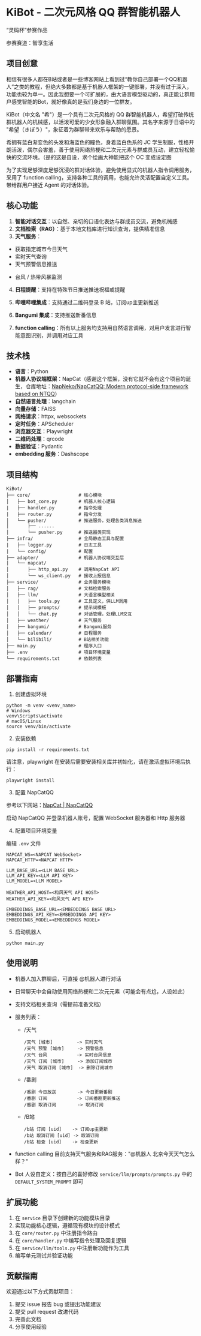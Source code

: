 # KiBot - 二次元风格 QQ 群智能机器人

“灵码杯”参赛作品

参赛赛道：智享生活

## 项目创意

相信有很多人都在B站或者是一些博客网站上看到过“教你自己部署一个QQ机器人”之类的教程，但绝大多数都是基于机器人框架的一键部署，并没有过于深入，功能也较为单一。因此我想要一个可扩展的，由大语言模型驱动的，真正能让群用户感觉智能的Bot，就好像真的是我们身边的一位群友。

KiBot（中文名 "希"）是一个具有二次元风格的 QQ 群智能机器人，希望打破传统群机器人的机械感，以活泼可爱的少女形象融入群聊氛围。其名字来源于日语中的 "希望（きぼう）"，象征着为群聊带来欢乐与帮助的愿景。

希拥有蓝白渐变色的头发和海蓝色的瞳色，身着蓝白色系的 JC 学生制服，性格开朗活泼，偶尔会害羞，善于使用网络热梗和二次元元素与群成员互动，建立轻松愉快的交流环境。（是的这是自设，求个绘画大神能把这个 OC 变成设定图

为了实现足够深度足够沉浸的群对话体验，避免使用显式的机器人指令调用服务，采用了 function calling，支持各种工具的调用，也能允许灵活配置自定义工具。带给群用户接近 Agent 的对话体验。

## 核心功能

1. **智能对话交互**：以自然、亲切的口语化表达与群成员交流，避免机械感
2. **文档检索（RAG）**：基于本地文档库进行知识查询，提供精准信息
3. **天气服务**：

- 获取指定城市今日天气
- 实时天气查询
- 天气预警信息推送

* 台风 / 热带风暴监测

4. **日程提醒**：支持在特殊节日推送推送祝福或提醒
5. **哔哩哔哩集成**：支持通过二维码登录 B 站，订阅up主更新推送

6. **Bangumi 集成**：支持推送新番信息

7. **function calling**：所有以上服务均支持用自然语言调用，对用户发言进行智能意图识别，并调用对应工具

## 技术栈

- **语言**：Python
- **机器人协议端框架**：NapCat（感谢这个框架，没有它就不会有这个项目的诞生，仓库地址：[NapNeko/NapCatQQ: Modern protocol-side framework based on NTQQ](https://github.com/NapNeko/NapCatQQ)）
- **自然语言处理**：langchain
- **向量存储**：FAISS
- **网络请求**：httpx, websockets
- **定时任务**：APScheduler
- **浏览器交互**：Playwright
- **二维码处理**：qrcode
- **数据验证**：Pydantic
- **embedding 服务**：Dashscope

## 项目结构

```
KiBot/
├── core/                  # 核心模块
│   ├── bot_core.py        # 机器人核心逻辑
|   ├── handler.py		   # 指令处理
|   ├── router.py		   # 指令分发
│   └── pusher/            # 推送服务，处理各类消息推送
│       ├── ......
│       └── pusher.py      # 推送器类实现
├── infra/ 				   # 全局静态工具与配置
|   ├── logger.py		   # 日志工具
|	└── config/			   # 配置
├── adapter/ 			   # 机器人协议端交互层
|	└── napcat/			   
│       ├── http_api.py    # 调用NapCat API
│       └── ws_client.py   # 接收上报信息
├── service/               # 业务服务模块
│   ├── rag/               # 文档检索服务
│   ├── llm/               # 大语言模型相关
│   │   ├── tools.py       # 工具定义，供LLM调用
│   │   ├── prompts/       # 提示词模板
│   │   └── chat.py        # 对话管理，处理LLM交互
│   ├── weather/           # 天气服务
│   ├── bangumi/ 		   # Bangumi服务
│   ├── calendar/		   # 日程服务
│   └── bilibili/          # B站相关功能
├── main.py                # 程序入口
├── .env				   # 项目环境变量 
└── requirements.txt       # 依赖列表
```

## 部署指南

1. 创建虚拟环境

```shell
python -m venv <venv_name>
# Windows
venv\Scripts\activate
# macOS/Linux
source venv/bin/activate
```

2. 安装依赖

```shell
pip install -r requirements.txt
```

请注意，playwright 在安装后需要安装相关库并初始化，请在激活虚拟环境后执行：

```shell
playwright install
```

3. 配置 NapCatQQ

参考以下网站：[NapCat | NapCatQQ](https://napneko.github.io/guide/napcat)

启动 NapCatQQ 并登录机器人账号，配置 WebSocket 服务器和 Http 服务器

4. 配置项目环境变量

编辑 `.env` 文件

```
NAPCAT_WS=<NAPCAT WebSocket>
NAPCAT_HTTP=<NAPCAT HTTP>

LLM_BASE_URL=<LLM BASE URL>
LLM_API_KEY=<LLM API KEY>
LLM_MODEL=<LLM MODEL>

WEATHER_API_HOST=<和风天气 API HOST>
WEATHER_API_KEY=<和风天气 API KEY>

EMBEDDINGS_BASE_URL=<EMBEDDINGS BASE URL>
EMBEDDINGS_API_KEY=<EMBEDDINGS API KEY>
EMBEDDINGS_MODEL=<EMBEDDINGS MODEL>
```

5. 启动机器人

```shell
python main.py
```

## 使用说明

- 机器人加入群聊后，可直接 @机器人进行对话

- 日常聊天中会自动使用网络热梗和二次元元素（可能会有点尬，人设如此）

- 支持文档相关查询（需提前准备文档）

- 服务列表：

  - /天气

    ```
    /天气 [城市]         -> 实时天气
    /天气 预警 [城市]     -> 预警信息
    /天气 台风           -> 实时台风信息
    /天气 订阅 [城市]     -> 添加订阅城市
    /天气 取消订阅 [城市]  -> 删除订阅城市
    ```

  - /番剧

    ```
    /番剧 今日放送		-> 今日更新番剧
    /番剧 订阅			 -> 订阅番剧更新推送
    /番剧 取消订阅		-> 取消订阅
    ```

  - /B站
  
    ```
    /b站 订阅 [uid]	-> 订阅up主更新
    /b站 取消订阅 [uid] -> 取消订阅
    /b站 检查 [uid]	-> 检查更新
    ```

* function calling 目前支持天气服务和RAG服务："@机器人 北京今天天气怎么样？"

* Bot 人设自定义：按自己的喜好修改 `service/llm/prompts/prompts.py` 中的 `DEFAULT_SYSTEM_PROMPT` 即可

## 扩展功能

1. 在 `service` 目录下创建新的功能模块目录
2. 实现功能核心逻辑，遵循现有模块的设计模式
3. 在 `core/router.py` 中注册指令路由
4. 在 `core/handler.py` 中编写指令处理及回复逻辑
5. 在 `service/llm/tools.py` 中注册新功能作为工具
6. 编写单元测试并验证功能

## 贡献指南

欢迎通过以下方式贡献项目：

1. 提交 issue 报告 bug 或提出功能建议
2. 提交 pull request 改进代码
3. 完善此文档
4. 分享使用经验
